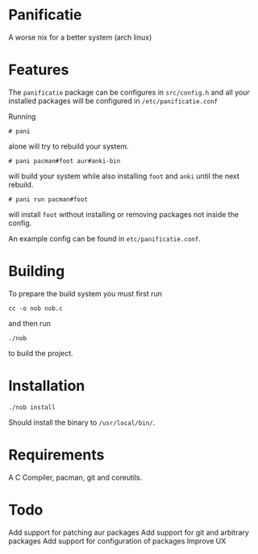 # Panificatie

A worse nix for a better system (arch linux)

# Features
The ``panificatie`` package can be configures in ``src/config.h`` and all your installed packages will be configured in ``/etc/panificatie.conf``

Running
```
# pani
```
alone will try to rebuild your system.

```
# pani pacman#foot aur#anki-bin
```
will build your system while also installing ``foot`` and ``anki`` until the next rebuild.

```
# pani run pacman#foot
```
will install ``foot`` without installing or removing packages not inside the config.

An example config can be found in ``etc/panificatie.conf``.

# Building
To prepare the build system you must first run
```
cc -o nob nob.c
```
and then run
```
./nob
```
to build the project.

# Installation

```
./nob install
```

Should install the binary to ``/usr/local/bin/``.

# Requirements

A C Compiler, pacman, git and coreutils.

# Todo

Add support for patching aur packages
Add support for git and arbitrary packages
Add support for configuration of packages
Improve UX
